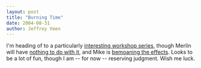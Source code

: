 ```yaml
---
layout: post
title: "Burning Time"
date: 2004-08-31
author: Jeffrey Veen
---
```

I'm heading of to a particularly <a href="http://www.muledesign.com/erika/extreme_usability.html">interesting workshop series</a>, though Merlin will have <a href="http://www.5ives.com/archives/002984.php">nothing to do with it</a>, and Mike is <a href="http://flickr.com/photo.gne?id=289434">bemoaning the effects</a>. Looks to be a lot of fun, though I am -- for now -- reserving judgment. Wish me luck.

